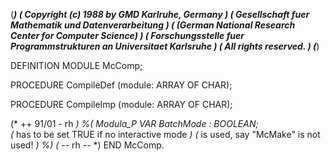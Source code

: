(******************************************************************************)
(* Copyright (c) 1988 by GMD Karlruhe, Germany				      *)
(* Gesellschaft fuer Mathematik und Datenverarbeitung			      *)
(* (German National Research Center for Computer Science)		      *)
(* Forschungsstelle fuer Programmstrukturen an Universitaet Karlsruhe	      *)
(* All rights reserved.							      *)
(******************************************************************************)

DEFINITION MODULE McComp;

   PROCEDURE CompileDef (module: ARRAY OF CHAR);

   PROCEDURE CompileImp (module: ARRAY OF CHAR);

(* ++ 91/01 - rh *)
%( Modula_P
   VAR
     BatchMode : BOOLEAN;   
       (* has to be set TRUE if no interactive mode *)
       (* is used, say "McMake" is not used!        *)
%)
(* -- rh -- *)
END McComp.
